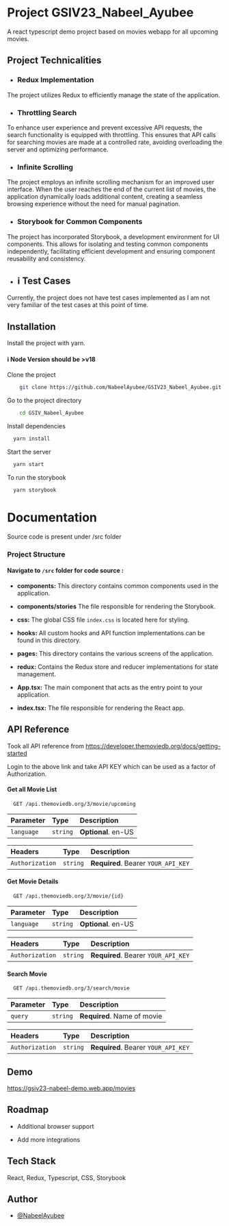 
# Project GSIV23_Nabeel_Ayubee  

A react typescript demo project based on movies webapp for all upcoming movies. 

## Project Technicalities

- ### Redux Implementation

The project utilizes Redux to efficiently manage the state of the application.

- ### Throttling Search

To enhance user experience and prevent excessive API requests, the search functionality is equipped with throttling. This ensures that API calls for searching movies are made at a controlled rate, avoiding overloading the server and optimizing performance.

- ### Infinite Scrolling

The project employs an infinite scrolling mechanism for an improved user interface. When the user reaches the end of the current list of movies, the application dynamically loads additional content, creating a seamless browsing experience without the need for manual pagination.

- ### Storybook for Common Components

The project has incorporated Storybook, a development environment for UI components. This allows for isolating and testing common components independently, facilitating efficient development and ensuring component reusability and consistency.

- ## ℹ️ Test Cases

Currently, the project does not have test cases implemented as I am not very familiar of the test cases at this point of time.
## Installation

Install the project with yarn.

#### ℹ️ Node Version should be >v18

Clone the project

```bash
    git clone https://github.com/NabeelAyubee/GSIV23_Nabeel_Ayubee.git  
```

Go to the project directory

```bash
    cd GSIV_Nabeel_Ayubee
```

Install dependencies

```bash
  yarn install
```

Start the server

```bash
  yarn start
```
To run the storybook

```bash
  yarn storybook
```


    
# Documentation

Source code is present under /src folder

### Project Structure

#### Navigate to `/src` folder for code source :

- **components:** This directory contains common components used in the application.

- **components/stories** The file responsible for rendering the Storybook.

- **css:** The global CSS file `index.css` is located here for styling.

- **hooks:** All custom hooks and API function implementations can be found in this directory.

- **pages:** This directory contains the various screens of the application.

- **redux:** Contains the Redux store and reducer implementations for state management.

- **App.tsx:** The main component that acts as the entry point to your application.

- **index.tsx:** The file responsible for rendering the React app.

## API Reference
Took all API reference from https://developer.themoviedb.org/docs/getting-started

Login to the above link and take API KEY which can be used as a factor of Authorization.
 
#### Get all Movie List

```http
  GET /api.themoviedb.org/3/movie/upcoming
```

| Parameter  | Type      | Description          |
| :--------  | :-------  | :--------------------|
| `language` | `string` | **Optional**. en-US |

| Headers           | Type     | Description                         |
| :--------         | :------- | :-------------------------          |
| `Authorization`   | `string` | **Required**. Bearer `YOUR_API_KEY` |

#### Get Movie Details

```http
  GET /api.themoviedb.org/3/movie/{id}
```

| Parameter  | Type      | Description          |
| :--------  | :-------  | :--------------------|
| `language` | `string` | **Optional**. en-US |

| Headers           | Type     | Description                         |
| :--------         | :------- | :-------------------------          |
| `Authorization`   | `string` | **Required**. Bearer `YOUR_API_KEY` |


#### Search Movie

```http
  GET /api.themoviedb.org/3/search/movie
```

| Parameter | Type     | Description                       |
| :-------- | :------- | :-------------------------------- |
| `query`      | `string` | **Required**. Name of movie |

| Headers           | Type     | Description                         |
| :--------         | :------- | :-------------------------          |
| `Authorization`   | `string` | **Required**. Bearer `YOUR_API_KEY` |

## Demo

https://gsiv23-nabeel-demo.web.app/movies

## Roadmap

- Additional browser support

- Add more integrations


## Tech Stack

React, Redux, Typescript, CSS, Storybook


## Author

- [@NabeelAyubee](https://www.github.com/NabeelAyubee)

